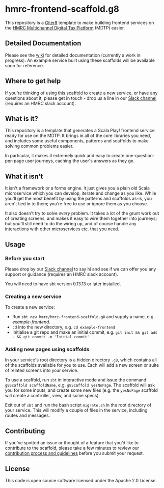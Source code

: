 # hmrc-frontend-scaffold.g8

This repository is a [Giter8](http://www.foundweekends.org/giter8/) template to make building frontend services on the
[HMRC Multichannel Digital Tax Platform](https://hmrc.github.io) (MDTP) easier.

## Detailed Documentation

Please see the [wiki](https://github.com/hmrc/hmrc-frontend-scaffold.g8/wiki) for detailed documentation (currently a work in progress).  An example service built using these scaffolds will be available soon for reference.

## Where to get help

If you're thinking of using this scaffold to create a new service, or have any questions about it, please get in touch - drop us a line in our [Slack channel](https://hmrcdigital.slack.com/archives/team-scaffolders) (requires an HMRC slack account).

## What is it?

This repository is a template that generates a Scala Play! frontend service ready for use on the MDTP.  It brings in all of the core libraries you need, and includes some useful components, patterns and scaffolds to make solving common problems easier.

In particular, it makes it extremely quick and easy to create one-question-per-page user journeys, caching the user's answers as they go.

## What it isn't

It isn't a framework or a forms engine.  It just gives you a plain old Scala microservice which you can develop, iterate and change as you like.  While you'll get the most benefit by using the patterns and scaffolds as-is, you aren't tied in to them; you're free to use or ignore them as you choose.

It also doesn't try to solve _every_ problem.  It takes a lot of the grunt work out of creating screens, and makes it easy to wire them together into journeys; but you'll still need to do the wiring up, and of course handle any interactions with other microservices etc. that you need.

## Usage

### Before you start

Please drop by our [Slack channel](https://hmrcdigital.slack.com/archives/team-scaffolders) to say hi and see if we can offer you any support or guidance (requires an HMRC slack account).

You will need to have sbt version 0.13.13 or later installed.

### Creating a new service

To create a new service:
* Run `sbt new hmrc/hmrc-frontend-scaffold.g8` and supply a name, e.g. _example-frontend_.
* `cd` into the new directory, e.g. `cd example-frontend`
* Initialise a git repo and make an initial commit, e.g. `git init && git add . && git commit -m 'Initial commit'`

### Adding new pages using scaffolds

In your service's root directory is a hidden directory `.g8`, which contains all of the scaffolds available for you to use.  Each will add a new screen or suite of related screens into your service.

To use a scaffold, run `sbt` in interactive mode and issue the command `g8Scaffold scaffoldName`, e.g. `g8Scaffold yesNoPage`.  The scaffold will ask you for some inputs, and create some new files (e.g. the `yesNoPage` scaffold will create a controller, view, and some specs).

Exit out of `sbt` and run the bash script `migrate.sh` in the root directory of your service.  This will modify a couple of files in the service, including routes and messages.

## Contributing

If you’ve spotted an issue or thought of a feature that you’d like to contribute to the scaffold, please take a few minutes to review our [contribution process and guidelines](CONTRIBUTING.md) before you submit your request.

## License

This code is open source software licensed under the Apache 2.0 License.
